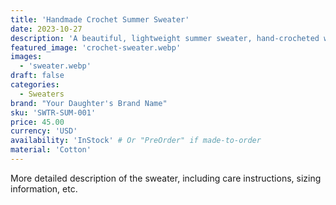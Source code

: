 ```yaml
---
title: 'Handmade Crochet Summer Sweater'
date: 2023-10-27
description: 'A beautiful, lightweight summer sweater, hand-crocheted with 100% cotton yarn.'
featured_image: 'crochet-sweater.webp'
images:
  - 'sweater.webp'
draft: false
categories:
  - Sweaters
brand: "Your Daughter's Brand Name"
sku: 'SWTR-SUM-001'
price: 45.00
currency: 'USD'
availability: 'InStock' # Or "PreOrder" if made-to-order
material: 'Cotton'
---
```


More detailed description of the sweater, including care instructions, sizing information, etc.
